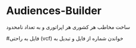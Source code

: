 # Audiences-Builder
ساخت مخاطب هر کشوری هر اپراتوری و به تعداد نامحدود
 

#فایل به راحتی (vcf) خواندن شماره از فایل و تبدیل به  
